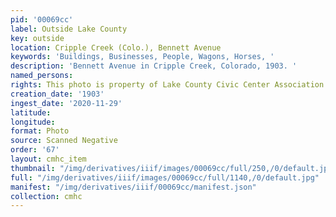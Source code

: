 ```yaml
---
pid: '00069cc'
label: Outside Lake County
key: outside
location: Cripple Creek (Colo.), Bennett Avenue
keywords: 'Buildings, Businesses, People, Wagons, Horses, '
description: 'Bennett Avenue in Cripple Creek, Colorado, 1903. '
named_persons: 
rights: This photo is property of Lake County Civic Center Association.
creation_date: '1903'
ingest_date: '2020-11-29'
latitude: 
longitude: 
format: Photo
source: Scanned Negative
order: '67'
layout: cmhc_item
thumbnail: "/img/derivatives/iiif/images/00069cc/full/250,/0/default.jpg"
full: "/img/derivatives/iiif/images/00069cc/full/1140,/0/default.jpg"
manifest: "/img/derivatives/iiif/00069cc/manifest.json"
collection: cmhc
---
```

